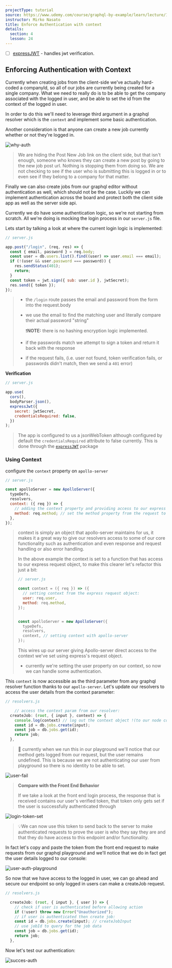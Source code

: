 ```yaml
---
projectType: tutorial
source: https://www.udemy.com/course/graphql-by-example/learn/lecture/16580146#overview
instructor: Mirko Nasato
title: Enforce Authentication with context
details:
  section: 4
  lesson: 24
---
```




- [ ] [expressJWT](https://github.com/auth0/express-jwt) - handles jwt verification.





## Enforcing Authentication with Context

Currently when creating jobs from the client-side we've actually hard-coded a companyId, so all of our jobs are currently being created for a single company. What we need to really do is to be able to get the company associated with the logged in user, and be able to set the id from the context of the logged in user. 

In order to do this we'll need to leverage third argument in a graphql resolver which is the `context` and implement some basic authentication.

Another consideration is that anyone can create a new job currently whether or not they're logged in. 

![why-auth](https://tva1.sinaimg.cn/large/007S8ZIlly1gjs68vyu8ig30to0q6qv8.gif)

> We are hiding the Post New Job link on the client side, but that isn't enough, someone who knows they can create a new post by going to the new job post url. Nothing is stopping them from doing so. We are not checking to see if the user who is submitting this is logged in or to even see if they belong to a company for that matter. 



Finally we can also create jobs from our graphql editor without authentication as well, which should not be the case. Luckily we can implement authentication across the board and protect both the client side app as well as the server side api. 



Currently we do have some authentication logic, so we're not starting from scratch. All we're doing is mocking the login process in our `server.js` file.

Lets start by talking a look at where the current login logic is implemented:

```js
// server.js

app.post("/login", (req, res) => {
  const { email, password } = req.body;
  const user = db.users.list().find((user) => user.email === email);
  if (!(user && user.password === password)) {
    res.sendStatus(401);
    return;
  }
  const token = jwt.sign({ sub: user.id }, jwtSecret);
  res.send({ token });
});
```

> - the `/login` route passes the email and password from the form into the request.body
>
> - we use the email to find the matching user and literally compare their actual password "string"  
>
>   ❗️**NOTE:** there is no hashing encryption logic implemented. 
>
> - if the passwords match we attempt to sign a token and return it back with the response
>
> - if the request fails, (i.e. user not found, token verification fails, or passwords didn't match, then we send a `401` error)



**Verification**

```js
// server.js

app.use(
  cors(),
  bodyParser.json(),
  expressJwt({
    secret: jwtSecret,
    credentialsRequired: false,
  })
);
```

> The app is configured to us a jsonWebToken although configured by default the `credentialsRequired` attribute to false currently. This is done through the [`expressJWT`](https://github.com/auth0/express-jwt) package



### Using Context

configure the `context` property on `apollo-server`

```js
// server.js

const apolloServer = new ApolloServer({
  typeDefs,
  resolvers,
  context: ({ req }) => {
    // adding the context property and providing access to our express request:
    method: req.method; // set the method property from the request to context
  },
});

```

> context is simply an object that apollo-server maintains for us, it makes it a great way to give our resolvers access to some of our core functionality such as authentication and even response and request handling or also error handling. 
>
> In the above example the context is set to a function that has access to our express request object, to make this clearer let's refactor this just a bit:
>
> ```js
> // server.js
> 
> const context = ({ req }) => ({
>   // setting context from the express request object:
>   user: req.user,
>   method: req.method,
> });
> 
> 
> const apolloServer = new ApolloServer({
>   typeDefs,
>   resolvers,
>   context, // setting context with apollo-server
> });
> ```
>
> This wires up our server giving Apollo-server direct access to the context we've set using express's request object.
>
> - currently we're setting the user property on our context, so now we can handle some authentication.



This `context` is now accessible as the third parameter from any graphql resolver function thanks to our `apollo-server`. Let's update our resolvers to access the user details from the context parameter:

```js
// resolvers.js

	// access the context param from our resolver:
  createJob: (root, { input }, context) => {
    console.log(context) // log out the context object !(to our node console)
    const id = db.jobs.create(input);
    const job = db.jobs.get(id);
    return job;
  },
```

> 🚧 currently when we run this in our playground we'll notice that our method gets logged from our request, but the user remains undefined. This is because we are not authenticating our user from playground so there is no identity to be able to set. 

![user-fail](https://tva1.sinaimg.cn/large/007S8ZIlly1gjs98jtvt8g30to0p4x6r.gif)

> **Compare with the Front End Behavior**
>
> If we take a look at the front end login process, the response that is received contains our user's verified token, that token only gets set if the user is successfully authenticated through 

![login-token-set](https://tva1.sinaimg.cn/large/007S8ZIlly1gjs8u0lqvvg30to0q6b2k.gif)

> 💡We can now use this token to send back to the server to make authenticated requests to prove the user is who they say they are and that they do have access to this endpoint and/or functionality. 

In fact let's copy and paste the token from the front end request to make requests from our graphql playground and we'll notice that we do in fact get the user details logged to our console:

![user-auth-playground](https://tva1.sinaimg.cn/large/007S8ZIlly1gjs9e9k14kg30to0p4npk.gif)



So now that we have access to the logged in user, we can go ahead and secure our endpoint so only logged in users can make a createJob request. 

```js
// resolvers.js

  createJob: (root, { input }, { user }) => {
    // check if user is authenticated before allowing action
    if (!user) throw new Error("Unauthorized");
    // if user is authenticated then create job:
    const id = db.jobs.create(input); // createJobInput
    // use jobId to query for the job data
    const job = db.jobs.get(id);
    return job;
  },
```



Now let's test our authentication:

![succes-auth](https://tva1.sinaimg.cn/large/007S8ZIlly1gjs9so97krg30to0p4qvj.gif)